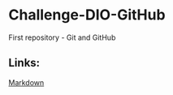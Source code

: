 # Challenge-DIO-GitHub
First repository - Git and GitHub


## Links: 
[Markdown](https://www.markdownguide.org/basic-syntax/)
